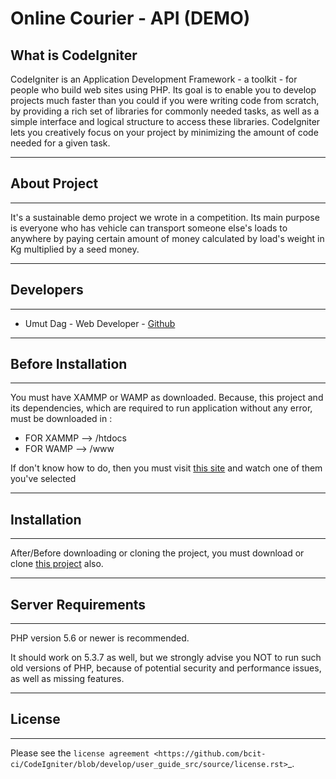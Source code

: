 # Online Courier - API (DEMO)
## What is CodeIgniter

CodeIgniter is an Application Development Framework - a toolkit - for people
who build web sites using PHP. Its goal is to enable you to develop projects
much faster than you could if you were writing code from scratch, by providing
a rich set of libraries for commonly needed tasks, as well as a simple
interface and logical structure to access these libraries. CodeIgniter lets
you creatively focus on your project by minimizing the amount of code needed
for a given task.

*****************
## About Project
*****************

It's a sustainable demo project we wrote in a competition. Its main purpose is
everyone who has vehicle can transport someone else's loads to anywhere by 
paying certain amount of money calculated by load's weight in Kg multiplied by a seed money.

*****************
## Developers
*****************
- Umut Dag - Web Developer - [Github](https://github.com/umutdag1)

*******************
## Before Installation
*******************

You must have XAMMP or WAMP as downloaded. Because, this project and its 
dependencies, which are required to run application without any error, must
be downloaded in : <br/>
- FOR XAMMP --> /htdocs <br/>
- FOR WAMP --> /www <br/> 

If don't know how to do, then you must visit [this site](https://www.youtube.com/results?search_query=execute+php+in+xampp+)
and watch one of them you've selected

*******************
## Installation
*******************

After/Before downloading or cloning the project, you must download or clone 
[this project](https://github.com/umutdag1/onlinecourier) also.

*******************
## Server Requirements
*******************

PHP version 5.6 or newer is recommended.

It should work on 5.3.7 as well, but we strongly advise you NOT to run
such old versions of PHP, because of potential security and performance
issues, as well as missing features.

*******
## License
*******

Please see the `license
agreement <https://github.com/bcit-ci/CodeIgniter/blob/develop/user_guide_src/source/license.rst>`_.
